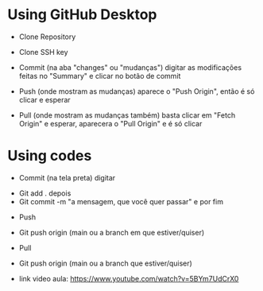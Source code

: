 # Using GitHub Desktop

* Clone Repository

* Clone SSH key

* Commit (na aba "changes" ou "mudanças") digitar as modificações feitas no "Summary" e clicar no botão de commit

* Push (onde mostram as mudanças) aparece o "Push Origin", então é só clicar e esperar

* Pull (onde mostram as mudanças também) basta clicar em "Fetch Origin" e esperar, aparecera o "Pull Origin" e é só clicar

# Using codes

* Commit (na tela preta) digitar
- Git add .
depois
- Git commit -m "a mensagem, que você quer passar"
e por fim
* Push
- Git push origin (main ou a branch em que estiver/quiser)

* Pull
- Git push origin (main ou a branch que estiver/quiser)

* link video aula: https://www.youtube.com/watch?v=5BYm7UdCrX0
